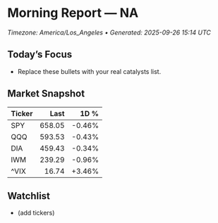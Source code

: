 # Morning Report — NA
_Timezone: America/Los_Angeles • Generated: 2025-09-26 15:14 UTC_

## Today’s Focus
- Replace these bullets with your real catalysts list.

## Market Snapshot
| Ticker | Last | 1D % |
|---|---:|---:|
| SPY | 658.05 | -0.46% |
| QQQ | 593.53 | -0.43% |
| DIA | 459.43 | -0.34% |
| IWM | 239.29 | -0.96% |
| ^VIX | 16.74 | +3.46% |

## Watchlist
- (add tickers)
